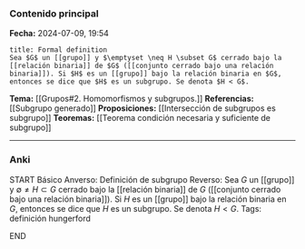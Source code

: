 ### Contenido principal

**Fecha:** 2024-07-09, 19:54

```ad-formal
title: Formal definition
Sea $G$ un [[grupo]] y $\emptyset \neq H \subset G$ cerrado bajo la [[relación binaria]] de $G$ ([[conjunto cerrado bajo una relación binaria]]). Si $H$ es un [[grupo]] bajo la relación binaria en $G$, entonces se dice que $H$ es un subgrupo. Se denota $H < G$.
```

**Tema:** [[Grupos#2. Homomorfismos y subgrupos.]]
**Referencias:** [[Subgrupo generado]]
**Proposiciones:** [[Intersección de subgrupos es subgrupo]]
**Teoremas:** [[Teorema condición necesaria y suficiente de subgrupo]]

---
### Anki

START
Básico
Anverso: Definición de subgrupo
Reverso: Sea $G$ un [[grupo]] y $\emptyset \neq H \subset G$ cerrado bajo la [[relación binaria]] de $G$ ([[conjunto cerrado bajo una relación binaria]]). Si $H$ es un [[grupo]] bajo la relación binaria en $G$, entonces se dice que $H$ es un subgrupo. Se denota $H < G$.
Tags: definición hungerford
<!--ID: 1721211802903-->
END
